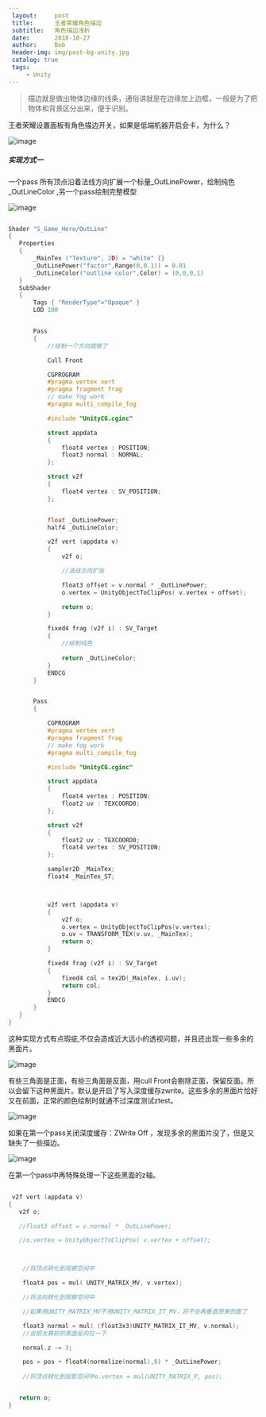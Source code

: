 ```yaml
---
 layout:     post
 title:      王者荣耀角色描边
 subtitle:   角色描边浅析
 date:       2018-10-27
 author:     Bob
 header-img: img/post-bg-unity.jpg
 catalog: true
 tags:
     - Unity
---
```


 >描边就是做出物体边缘的线条，通俗讲就是在边缘加上边框，一般是为了把物体和背景区分出来，便于识别。

 王者荣耀设置面板有角色描边开关，如果是低端机器开启会卡，为什么？

 ![image](/img/pos_75.jpg)

##### 实现方式一

一个pass 所有顶点沿着法线方向扩展一个标量_OutLinePower，绘制纯色_OutLineColor ,另一个pass绘制完整模型

 ![image](/img/pos_76.png)

 ```c

Shader "S_Game_Hero/OutLine"
{
	Properties
	{
		_MainTex ("Texture", 2D) = "white" {}
		_OutLinePower("factor",Range(0,0.1)) = 0.01
        _OutLineColor("outline color",Color) = (0,0,0,1)
	}
	SubShader
	{
		Tags { "RenderType"="Opaque" }
		LOD 100


		Pass
		{
            //绘制一个方向就够了

			Cull Front

			CGPROGRAM
			#pragma vertex vert
			#pragma fragment frag
			// make fog work
			#pragma multi_compile_fog

			#include "UnityCG.cginc"

			struct appdata
			{
				float4 vertex : POSITION;
				float3 normal : NORMAL;
			};

			struct v2f
			{
				float4 vertex : SV_POSITION;
			};


			float _OutLinePower;
            half4 _OutLineColor;

			v2f vert (appdata v)
			{
				v2f o;

                //法线方向扩张

				float3 offset = v.normal * _OutLinePower;
				o.vertex = UnityObjectToClipPos( v.vertex + offset);

				return o;
			}

			fixed4 frag (v2f i) : SV_Target
			{
                //绘制纯色
				
				return _OutLineColor;
			}
			ENDCG
		}


		Pass
		{

			CGPROGRAM
			#pragma vertex vert
			#pragma fragment frag
			// make fog work
			#pragma multi_compile_fog

			#include "UnityCG.cginc"

			struct appdata
			{
				float4 vertex : POSITION;
				float2 uv : TEXCOORD0;
			};

			struct v2f
			{
				float2 uv : TEXCOORD0;
				float4 vertex : SV_POSITION;
			};

			sampler2D _MainTex;
			float4 _MainTex_ST;



			v2f vert (appdata v)
			{
				v2f o;
				o.vertex = UnityObjectToClipPos(v.vertex);
				o.uv = TRANSFORM_TEX(v.uv, _MainTex);
				return o;
			}

			fixed4 frag (v2f i) : SV_Target
			{
				fixed4 col = tex2D(_MainTex, i.uv);
				return col;
			}
			ENDCG
		}
	}
}


 ```



这种实现方式有点瑕疵,不仅会造成近大远小的透视问题，并且还出现一些多余的黑面片。

 ![image](/img/pos_77.png)

有些三角面是正面，有些三角面是反面，用cull Front会剔除正面，保留反面。所以会留下这种黑面片。默认是开启了写入深度缓存zwrite。这些多余的黑面片恰好又在前面，正常的颜色绘制时就通不过深度测试ztest。

 ![image](/img/pos_78.png)

 如果在第一个pass关闭深度缓存：ZWrite Off ，发现多余的黑面片没了，但是又缺失了一些描边。

  ![image](/img/pos_79.png)

 在第一个pass中再特殊处理一下这些黑面的z轴。

 ``` c

  v2f vert (appdata v)
{
	v2f o;

	//float3 offset = v.normal * _OutLinePower;  

	//o.vertex = UnityObjectToClipPos( v.vertex + offset);



	 //将顶点转化到观察空间中

	 float4 pos = mul( UNITY_MATRIX_MV, v.vertex);

	 //将法向转化到观察空间中

	 //如果用UNITY_MATRIX_MV不用UNITY_MATRIX_IT_MV，将不会再垂直原来的面了

	 float3 normal = mul( (float3x3)UNITY_MATRIX_IT_MV, v.normal);
	 //会把太靠前的黑面反向拉一下

	 normal.z -= 3;

	 pos = pos + float4(normalize(normal),0) * _OutLinePower;
	 
	 //将顶点转化到投影空间中o.vertex = mul(UNITY_MATRIX_P, pos);


	return o;
}

 ```


